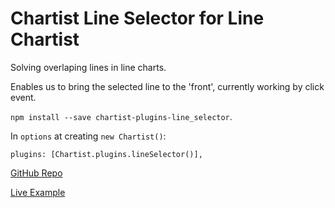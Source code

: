 # Chartist Line Selector for Line Chartist

Solving overlaping lines in line charts.

Enables us to bring the selected line to the 'front', currently working by click event.

`npm install --save chartist-plugins-line_selector`.

In `options` at creating `new Chartist()`:

`plugins: [Chartist.plugins.lineSelector()],`

[GitHub Repo](https://github.com/thehulke/chartist-plugin-lineSelector)

[Live Example](https://thehulke.github.io/chartist-plugin-lineSelector/)
